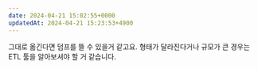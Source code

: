 ```yaml
---
date: 2024-04-21 15:02:55+0000
updatedAt: 2024-04-21 15:23:53+4900
---
```

그대로 옮긴다면 덤프를 뜰 수 있을거 같고요. 형태가 달라진다거나 규모가 큰 경우는 ETL 툴을 알아보셔야 할 거 같습니다.
